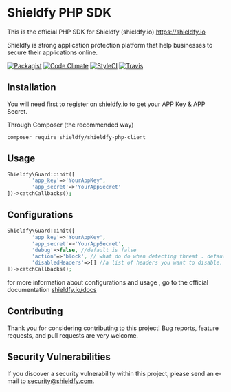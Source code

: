 # Shieldfy PHP SDK 

This is the official PHP SDK for Shieldfy (shieldfy.io) https://shieldfy.io

Shieldfy is strong application protection platform that help businesses to secure their applications online.


[![Packagist](https://img.shields.io/packagist/v/shieldfy/shieldfy-php-client.svg?label=Packagist&style=flat-square)](https://packagist.org/packages/shieldfy/shieldfy-php-client)
[![Code Climate](https://img.shields.io/codeclimate/github/shieldfy/shieldfy-php-client.svg)](https://codeclimate.com/github/shieldfy/shieldfy-php-client)
[![StyleCI](https://styleci.io/repos/75610075/shield)](https://styleci.io/repos/75610075)
[![Travis](https://img.shields.io/travis/shieldfy/shieldfy-php-client.svg)](https://travis-ci.org/shieldfy/shieldfy-php-client)



## Installation

You will need first to register on [shieldfy.io](https://shieldfy.io/) to get your APP Key & APP Secret.


Through Composer (the recommended way)

```
composer require shieldfy/shieldfy-php-client
```


## Usage

```php
Shieldfy\Guard::init([
        'app_key'=>'YourAppKey',
        'app_secret'=>'YourAppSecret'
])->catchCallbacks();
```

## Configurations

```php
Shieldfy\Guard::init([
        'app_key'=>'YourAppKey',
        'app_secret'=>'YourAppSecret',
        'debug'=>false, //default is false
        'action'=>'block', // what do do when detecting threat . default is block
        'disabledHeaders'=>[] //a list of headers you want to disable.
])->catchCallbacks();
```

for more information about configurations and usage , go to the official documentation [shieldfy.io/docs](https://shieldfy.io/docs)

## Contributing 

Thank you for considering contributing to this project!
Bug reports, feature requests, and pull requests are very welcome.


## Security Vulnerabilities

If you discover a security vulnerability within this project, please send an e-mail to security@shieldfy.com.


